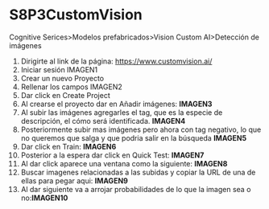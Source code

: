 # S8P3CustomVision
Cognitive Serices>Modelos prefabricados>Vision Custom AI>Detección de imágenes

1. Dirigirte al link de la página: https://www.customvision.ai/
2. Iniciar sesión IMAGEN1
3. Crear un nuevo Proyecto
4. Rellenar los campos IMAGEN2
5. Dar click en Create Project
6. Al crearse el proyecto dar en Añadir imágenes: **IMAGEN3**
7. Al subir las imágenes agregarles el tag, que es la especie de descripción, el cómo será identificada. **IMAGEN4**
8. Posteriormente subir mas imágenes pero ahora con tag negativo, lo que no queremos que salga y que podria salir en la búsqueda **IMAGEN5**
9. Dar click en Train: **IMAGEN6**
10. Posterior a la espera dar click en Quick Test: **IMAGEN7**
11. Al dar click aparece una ventana como la siguiente: **IMAGEN8**
12. Buscar imagenes relacionadas a las subidas y copiar la URL de una de ellas para pegar aqui: **IMAGEN9**
13. Al dar siguiente va a arrojar probabilidades de lo que la imagen sea o no:**IMAGEN10**
